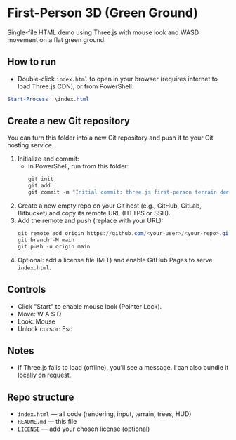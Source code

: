 # First-Person 3D (Green Ground)

Single-file HTML demo using Three.js with mouse look and WASD movement on a flat green ground.

## How to run
- Double-click `index.html` to open in your browser (requires internet to load Three.js CDN), or from PowerShell:

```powershell
Start-Process .\index.html
```

## Create a new Git repository
You can turn this folder into a new Git repository and push it to your Git hosting service.

1. Initialize and commit:
	- In PowerShell, run from this folder:
	  ```powershell
	  git init
	  git add .
	  git commit -m "Initial commit: three.js first-person terrain demo"
	  ```
2. Create a new empty repo on your Git host (e.g., GitHub, GitLab, Bitbucket) and copy its remote URL (HTTPS or SSH).
3. Add the remote and push (replace with your URL):
	```powershell
	git remote add origin https://github.com/<your-user>/<your-repo>.git
	git branch -M main
	git push -u origin main
	```
4. Optional: add a license file (MIT) and enable GitHub Pages to serve `index.html`.

## Controls
- Click "Start" to enable mouse look (Pointer Lock).
- Move: W A S D
- Look: Mouse
- Unlock cursor: Esc

## Notes
- If Three.js fails to load (offline), you’ll see a message. I can also bundle it locally on request.
 
## Repo structure
 - `index.html` — all code (rendering, input, terrain, trees, HUD)
 - `README.md` — this file
 - `LICENSE` — add your chosen license (optional)
